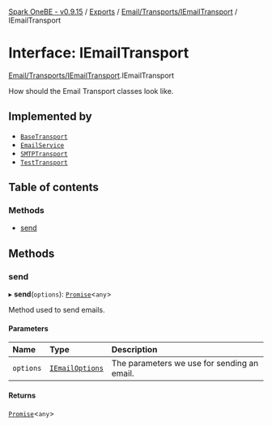 [Spark OneBE - v0.9.15](../README.md) / [Exports](../modules.md) / [Email/Transports/IEmailTransport](../modules/Email_Transports_IEmailTransport.md) / IEmailTransport

# Interface: IEmailTransport

[Email/Transports/IEmailTransport](../modules/Email_Transports_IEmailTransport.md).IEmailTransport

How should the Email Transport classes look like.

## Implemented by

- [`BaseTransport`](../classes/Email_Transports_BaseTransport.BaseTransport.md)
- [`EmailService`](../classes/Email_EmailService.EmailService.md)
- [`SMTPTransport`](../classes/Email_Transports_SMTPTransport.SMTPTransport.md)
- [`TestTransport`](../classes/Email_Transports_TestTransport.TestTransport.md)

## Table of contents

### Methods

- [send](Email_Transports_IEmailTransport.IEmailTransport.md#send)

## Methods

### send

▸ **send**(`options`): [`Promise`]( https://developer.mozilla.org/en-US/docs/Web/JavaScript/Reference/Global_Objects/Promise )<`any`\>

Method used to send emails.

#### Parameters

| Name | Type | Description |
| :------ | :------ | :------ |
| `options` | [`IEmailOptions`](Email_Transports_IEmailTransport.IEmailOptions.md) | The parameters we use for sending an email. |

#### Returns

[`Promise`]( https://developer.mozilla.org/en-US/docs/Web/JavaScript/Reference/Global_Objects/Promise )<`any`\>
